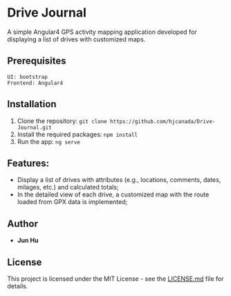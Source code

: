 # Drive Journal

A simple Angular4 GPS activity mapping application developed for displaying a list of drives with customized maps.

## Prerequisites

```
UI: bootstrap
Frontend: Angular4
```


## Installation
1. Clone the repository: ```git clone https://github.com/hjcanada/Drive-Journal.git``` 
2. Install the required packages: ```npm install```
3. Run the app: ```ng serve```


## Features:
- Display a list of drives with attributes (e.g., locations, comments, dates, milages, etc.) and calculated totals;
- In the detailed view of each drive, a customized map with the route loaded from GPX data is implemented;


## Author
* **Jun Hu**


## License
This project is licensed under the MIT License - see the [LICENSE.md](LICENSE.md) file for details.
